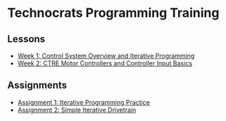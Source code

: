 # Technocrats Programming Training
## Lessons
* [Week 1: Control System Overview and Iterative Programming](lessons/week1.md)
* [Week 2: CTRE Motor Controllers and Controller Input Basics](lessons/week2.md)

## Assignments
* [Assignment 1: Iterative Programming Practice](assignments/1-IterativeProgrammingPractice.md)
* [Assignment 2: Simple Iterative Drivetrain](assignments/2-SimpleIterativeDrivetrain.md)
